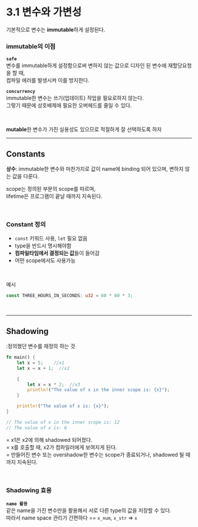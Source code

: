 # 3.1 변수와 가변성

기본적으로 변수는 **immutable**하게 설정된다.

### immutable의 이점

**`safe`**  
변수를 immutable하게 설정함으로써 변하지 않는 값으로 디자인 된 변수에 재할당요청을 할 때,  
컴파일 에러를 발생시켜 이를 방지한다.  
 
**`concurrency`**  
immutable한 변수는 쓰기(업데이트) 작업을 필요로하지 않는다.  
그렇기 때문에 상호배제에 필요한 오버헤드를 줄일 수 있다.  

<br/>

**mutable**한 변수가 가진 실용성도 있으므로 적절하게 잘 선택하도록 하자

---

## Constants

**상수**: immutable한 변수와 마찬가지로 값이 name에 binding 되어 있으며, 변하지 않는 값을 다룬다.  

scope는 정의된 부분의 scope를 따르며,  
lifetime은 프로그램이 끝날 때까지 지속된다.

<br/>

### Constant 정의

-  `const` 키워드 사용, `let` 필요 없음  
-  type을 반드시 명시해야함  
-  **컴파일타임에서 결정되는 값**들이 들어감  
-  어떤 scope에서도 사용가능  

<br/>

예시

```rust
const THREE_HOURS_IN_SECONDS: u32 = 60 * 60 * 3;
```

<br/>

---

## Shadowing

:정의했던 변수를 재정의 하는 것

```rust
fn main() {
    let x = 5;    //x1
    let x = x + 1;  //x2

    {
        let x = x * 2;  //x3
        println!("The value of x in the inner scope is: {x}");
    }

    println!("The value of x is: {x}");
}

// The value of x in the inner scope is: 12
// The value of x is: 6
```

= x1은 x2에 의해 shadowed 되어졌다.  
= x를 호출할 때, x2가 컴파일러에게 보여지게 된다.  
= 만들어진 변수 또는 overshadow한 변수는 scope가 종료되거나, shadowed 될 때까지 지속된다.

<br/>

### Shadowing 효용

**`name 활용`**  
같은 name을 가진 변수만을 활용해서 서로 다른 type의 값을 저장할 수 있다.  
따라서 name space 관리가 간편하다 == `x_num`, `x_str` ⇒ `x`
